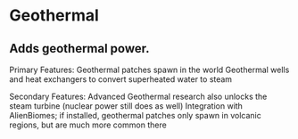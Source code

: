 # Geothermal
Adds geothermal power.
-----------------
Primary Features:
Geothermal patches spawn in the world
Geothermal wells and heat exchangers to convert superheated water to steam

Secondary Features:
Advanced Geothermal research also unlocks the steam turbine (nuclear power still does as well)
Integration with AlienBiomes; if installed, geothermal patches only spawn in volcanic regions, but are much more common there